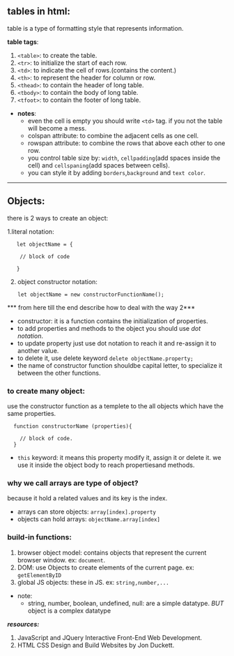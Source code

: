 ## tables in html:
table is a type of formatting style that represents information.

**table tags**:

1. `<table>`: to create the table.
2. `<tr>`: to initialize the start of each row.
3. `<td>`: to indicate the cell of rows.(contains the content.)  
4. `<th>`: to represent the header for column or row.
5. `<thead>`: to contain the header of long table.
6. `<tbody>`: to contain the body of long table.
7. `<tfoot>`: to contain the footer of long table.

- **notes**:
    - even the cell is empty you should write `<td>` tag. if you not the table will become a mess.
    - colspan attribute: to combine the adjacent cells as one cell.
    - rowspan attribute: to combine the rows that above each other to one row.
    - you control table size by: `width`, `cellpadding`(add spaces inside the cell) and `cellspaning`(add spaces between cells).
    - you can style it by adding `borders`,`background` and `text color`.


---------------------------------------------------


## Objects:
there is 2 ways to create an object:

1.literal notation:

      
       let objectName = {

        // block of code

       }


2. object constructor notation:


       let objectName = new constructorFunctionName();





*** from here till the end describe how to deal with the way 2***



- constructor: it is a function contains the initialization of properties.
- to add properties and methods to the object you should use *dot notation*.
- to update property just use dot notation to reach it and re-assign it to another value.
- to delete it, use delete keyword `delete objectName.property;`
- the name of constructor function shouldbe capital letter, to specialize it between the other functions.


### to create many object:
use the constructor function as a templete to the all objects which have the same properties.

      function constructorName (properties){

        // block of code.
      }
   

- `this` keyword: it means this property modify it, assign it or delete it. we use it inside the object body to reach propertiesand methods.


### why we call arrays are type of object?
because it hold a related values and its key is the index.

- arrays can store objects: `array[index].property`
- objects can hold arrays: `objectName.array[index]`


### build-in functions:

1. browser object model: contains objects that represent the current browser window. ex: `document`.
2. DOM: use Objects to create elements of the current page. ex: `getElementByID`
3. global JS objects: these in JS. ex: `string,number,...`


- note: 
   - string, number, boolean, undefined, null: are a simple datatype. *BUT* object is a complex datatype



***resources:***

1. JavaScript and JQuery Interactive Front-End Web Development.
2. HTML  CSS Design and Build Websites by Jon Duckett.